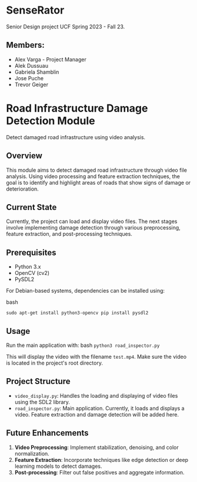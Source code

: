 # SenseRator
Senior Design project UCF Spring 2023 - Fall 23.

## Members:
- Alex Varga - Project Manager
- Alek Dussuau
- Gabriela Shamblin
- Jose Puche
- Trevor Geiger

# Road Infrastructure Damage Detection Module

Detect damaged road infrastructure using video analysis.

## Overview

This module aims to detect damaged road infrastructure through video file analysis. Using video processing and feature extraction techniques, the goal is to identify and highlight areas of roads that show signs of damage or deterioration.

## Current State

Currently, the project can load and display video files. The next stages involve implementing damage detection through various preprocessing, feature extraction, and post-processing techniques.

## Prerequisites

- Python 3.x
- OpenCV (cv2)
- PySDL2

For Debian-based systems, dependencies can be installed using:

bash

`sudo apt-get install python3-opencv pip install pysdl2`

## Usage

Run the main application with:
bash
`python3 road_inspector.py`

This will display the video with the filename `test.mp4`. Make sure the video is located in the project's root directory.

## Project Structure

- `video_display.py`: Handles the loading and displaying of video files using the SDL2 library.
- `road_inspector.py`: Main application. Currently, it loads and displays a video. Feature extraction and damage detection will be added here.

## Future Enhancements

1. **Video Preprocessing**: Implement stabilization, denoising, and color normalization.
2. **Feature Extraction**: Incorporate techniques like edge detection or deep learning models to detect damages.
4. **Post-processing**: Filter out false positives and aggregate information.